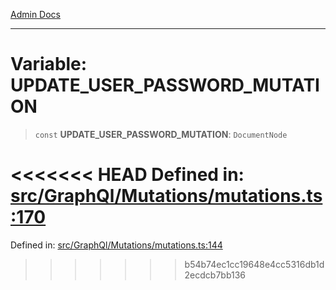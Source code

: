 [Admin Docs](/)

***

# Variable: UPDATE\_USER\_PASSWORD\_MUTATION

> `const` **UPDATE\_USER\_PASSWORD\_MUTATION**: `DocumentNode`

<<<<<<< HEAD
Defined in: [src/GraphQl/Mutations/mutations.ts:170](https://github.com/PalisadoesFoundation/talawa-admin/blob/main/src/GraphQl/Mutations/mutations.ts#L170)
=======
Defined in: [src/GraphQl/Mutations/mutations.ts:144](https://github.com/PalisadoesFoundation/talawa-admin/blob/main/src/GraphQl/Mutations/mutations.ts#L144)
>>>>>>> b54b74ec1cc19648e4cc5316db1d2ecdcb7bb136

